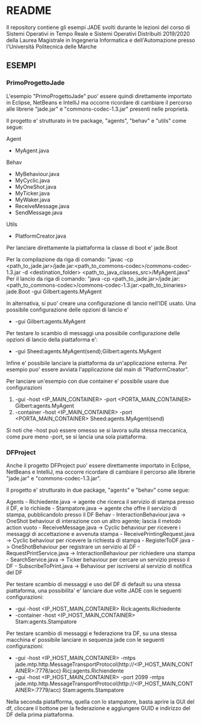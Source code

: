 # README

Il repository contiene gli esempi JADE svolti durante le lezioni del corso di Sistemi Operativi in Tempo Reale e Sistemi Operativi Distribuiti 2019/2020 della Laurea Magistrale in Ingegneria Informatica e dell'Automazione presso l'Università Politecnica delle Marche

## ESEMPI
### PrimoProgettoJade

L'esempio "PrimoProgettoJade" puo' essere quindi direttamente importato in Eclipse, NetBeans e IntelliJ ma occorre ricordare di cambiare il percorso alle librerie "jade.jar" e "commons-codec-1.3.jar" presenti nelle proprietà.

Il progetto e' strutturato in tre package, "agents", "behav" e "utils" come segue:

Agent
- MyAgent.java

Behav
- MyBehaviour.java
- MyCyclic.java
- MyOneShot.java
- MyTicker.java
- MyWaker.java
- ReceiveMessage.java
- SendMessage.java

Utils
- PlatformCreator.java

Per lanciare direttamente la piattaforma la classe di boot e' jade.Boot

Per la compilazione da riga di comando:
"javac -cp <path_to_jade.jar>/jade.jar:<path_to_commons-codec>/commons-codec-1.3.jar -d <destination_folder> <path_to_java_classes_src>/MyAgent.java"
Per il lancio da riga di comando: "java -cp <path_to_jade.jar>/jade.jar:<path_to_commons-codec>/commons-codec-1.3.jar:<path_to_binaries> jade.Boot -gui Gilbert:agents.MyAgent

In alternativa, si puo' creare una configurazione di lancio nell'IDE usato. Una possibile configurazione delle opzioni di lancio e'

- -gui Gilbert:agents.MyAgent

Per testare lo scambio di messaggi una possibile configurazione delle opzioni di lancio della piattaforma e':

- -gui Sheed:agents.MyAgent(send);Gilbert:agents.MyAgent

Infine e' possibile lanciare la piattaforma da un'applicazione esterna. Per esempio puo' essere avviata l'applicazione dal main di "PlatformCreator".

Per lanciare un'esempio con due container e' possibile usare due configurazioni
1. -gui -host <IP_MAIN_CONTAINER> -port <PORTA_MAIN_CONTAINER> Gilbert:agents.MyAgent
2. -container -host <IP_MAIN_CONTAINER> -port <PORTA_MAIN_CONTAINER> Sheed:agents.MyAgent(send)

Si noti che -host può essere omesso se si lavora sulla stessa meccanica, come pure meno -port, se si lancia una sola piattaforma.

### DFProject

Anche il progetto DFProject puo' essere direttamente importato in Eclipse, NetBeans e IntelliJ, ma occorre ricordare di cambiare il percorso alle librerie "jade.jar" e "commons-codec-1.3.jar".

Il progetto e' strutturato in due package, "agents" e "behav" come segue:

Agents
	- Richiedente.java -> agente che ricerca il servizio di stampa presso il DF, e lo richiede
	- Stampatore.java -> agente che offre il servizio di stampa, pubblicandolo presso il DF
Behav
	- InteractionBehaviour.java -> OneShot behaviour di interazione con un altro agente; lascia il metodo action vuoto
	- ReceiveMessage.java -> Cyclic behaviour per ricevere i messaggi di accettazione e avvenuta stampa
	- ReceivePrintingRequest.java -> Cyclic behaviour per ricevere la richiesta di stampa
	- RegisterToDF.java -> OneShotBehaviour per registrare un servizio al DF
	- RequestPrintService.java -> InteractionBehaviour per richiedere una stampa
	- SearchService.java -> Ticker behaviour per cercare un servizio presso il DF
	- SubscribeToPrint.java -> Behaviour per iscriversi al servizio di notifica del DF

Per testare scambio di messaggi e uso del DF di default su una stessa piattaforma, una possibilita' e' lanciare due volte JADE con le seguenti configurazioni: 

- -gui -host <IP_HOST_MAIN_CONTAINER> Rick:agents.Richiedente
- -container -host <IP_HOST_MAIN_CONTAINER> Stam:agents.Stampatore

Per testare scambio di messaggi e federazione tra DF, su una stessa macchina e' possibile lanciare in sequenza jade con le seguenti configurazioni:

- -gui -host <IP_HOST_MAIN_CONTAINER> -mtps jade.mtp.http.MessageTransportProtocol(http://<IP_HOST_MAIN_CONTAINER>:7778/acc) Ricj:agents.Richiendente
- -gui -host <IP_HOST_MAIN_CONTAINER> -port 2099 -mtps jade.mtp.http.MessageTransportProtocol(http://<IP_HOST_MAIN_CONTAINER>:7779/acc) Stam:agents.Stampatore

Nella seconda piatafforma, quella con lo stampatore, basta aprire la GUI del df, cliccare il bottone per la federazione e aggiungere GUID e indirizzo del DF della prima piattaforma.